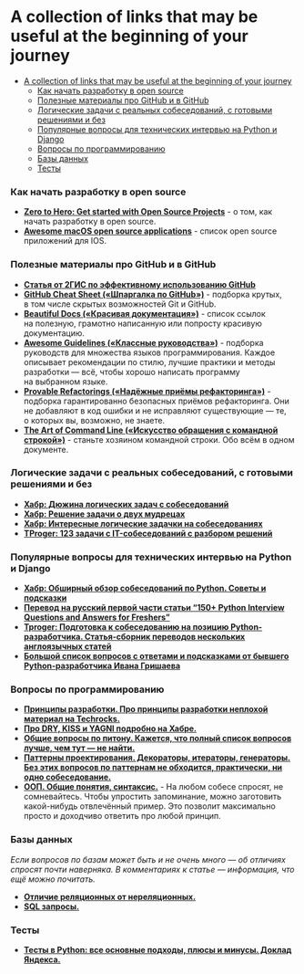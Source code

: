 # A collection of links that may be useful at the beginning of your journey

- [A collection of links that may be useful at the beginning of your journey](#a-collection-of-links-that-may-be-useful-at-the-beginning-of-your-journey)
    - [Как начать разработку в open source](##Как-начать-разработку-в-open-source)
    - [Полезные материалы про GitHub и в GitHub](##Useful-materials-about-GitHub-and-on-GitHub)
    - [Логические задачи с реальных собеседований, с готовыми решениями и без](##Logical-tasks-with-real-interviews,-with-and-without-ready-made-solutions)
    - [Популярные вопросы для технических интервью на Python и Django](##Popular-questions-for-technical-interviews-in-Python-and-Django)
    - [Вопросы по программированию](##Вопросы-по-программированию)
    - [Базы данных](##Базы-данных)
    - [Тесты](##Тесты)


### Как начать разработку в open source

- [**Zero to Hero: Get started with Open Source Projects**](https://dev.to/ruppysuppy/zero-to-hero-get-started-with-open-source-10b7) - о том, как начать разработку в open source.
- [**Awesome macOS open source applications**](https://github.com/serhii-londar/open-source-mac-os-apps) - список open source приложений для IOS.


### Полезные материалы про GitHub и в GitHub

- [**Статья от 2ГИС по эффективному использованию GitHub**](https://habr.com/ru/companies/2gis/articles/306166/)
- [**GitHub Cheat Sheet («Шпаргалка по GitHub»)**](https://github.com/tiimgreen/github-cheat-sheet) - подборка крутых, в том числе скрытых возможностей Git и GitHub.
- **[Beautiful Docs («Красивая документация»)](https://github.com/matheusfelipeog/beautiful-docs)** - список ссылок на полезную, грамотно написанную или попросту красивую документацию.
- **[Awesome Guidelines («Классные руководства»)](https://github.com/Kristories/awesome-guidelines)** - подборка руководств для множества языков программирования. Каждое описывает рекомендации по стилю, лучшие практики и методы разработки — всё, чтобы хорошо написать программу на выбранном языке.
- **[Provable Refactorings («Надёжные приёмы рефакторинга»)](https://github.com/digdeeproots/provable-refactorings)** - подборка гарантированно безопасных приёмов рефакторинга. Они не добавляют в код ошибки и не исправляют существующие — те, о которых вы, возможно, не знаете.
- **[The Art of Command Line («Искусство обращения с командной строкой»)](https://github.com/jlevy/the-art-of-command-line)** - станьте хозяином командной строки. Обо всём в одном документе.


### Логические задачи с реальных собеседований, с готовыми решениями и без

- [**Хабр: Дюжина логических задач с собеседований**](https://habr.com/ru/articles/230881/)
- [**Хабр: Решение задачи о двух мудрецах**](https://habr.com/ru/articles/378593/)
- [**Хабр: Интересные логические задачки на собеседованиях**](https://habr.com/ru/articles/342304/)
- [**TProger: 123 задачи с IT-собеседований с разбором решений**](https://tproger.ru/articles/problems)


### Популярные вопросы для технических интервью на Python и Django

- [**Хабр: Обширный обзор собеседований по Python. Советы и подсказки**](https://habr.com/ru/articles/439576/)
- [**Перевод на русский первой части статьи “150+ Python Interview Questions and Answers for Freshers”**](https://kirill-sklyarenko.ru/lenta/150-voprosov-na-sobesedovanie-python-bez-opyta)
- [**Tproger: Подготовка к собеседованию на позицию Python-разработчика. Статья-сборник переводов нескольких англоязычных статей**](https://tproger.ru/translations/python-developer-interview-guide)
- [**Большой список вопросов с ответами и подсказками от бывшего Python-разработчика Ивана Гришаева**](https://grishaev.me/interview/)


### Вопросы по программированию

- [**Принципы разработки. Про принципы разработки неплохой материал на Techrocks.**](https://techrocks.ru/2019/02/10/best-software-engineering-principles/)
- [**Про DRY, KISS и YAGNI подробно на Хабре.**](https://habr.com/ru/articles/144611/)
- [**Общие вопросы по питону. Кажется, что полный список вопросов лучше, чем тут — не найти.**](https://kirill-sklyarenko.ru/lenta/150-voprosov-na-sobesedovanie-python-bez-opyta)
- [**Паттерны проектирования. Декораторы, итераторы, генераторы. Без этих вопросов по паттернам не обходится, практически, ни одно собеседование.**](https://proglib.io/p/python-patterns)
- [**ООП. Общие понятия, синтаксис.**](https://habr.com/ru/articles/463125/) - На любом собесе спросят, не сомневайтесь. Чтобы упростить запоминание, можно заготовить какой-нибудь отвлечённый пример. Это позволит максимально просто и доходчиво ответить про любой принцип.


### Базы данных
_Если вопросов по базам может быть и не очень много — об отличиях спросят почти наверняка. В комментариях к статье — информация, что ещё можно почитать._

- [**Отличие реляционных от нереляционных.**](https://tproger.ru/translations/sql-nosql-database-models)
- [**SQL запросы.**](https://habr.com/ru/articles/480838/)


### Тесты

- [**Тесты в Python: все основные подходы, плюсы и минусы. Доклад Яндекса.**](https://habr.com/ru/companies/yandex/articles/517266/)
